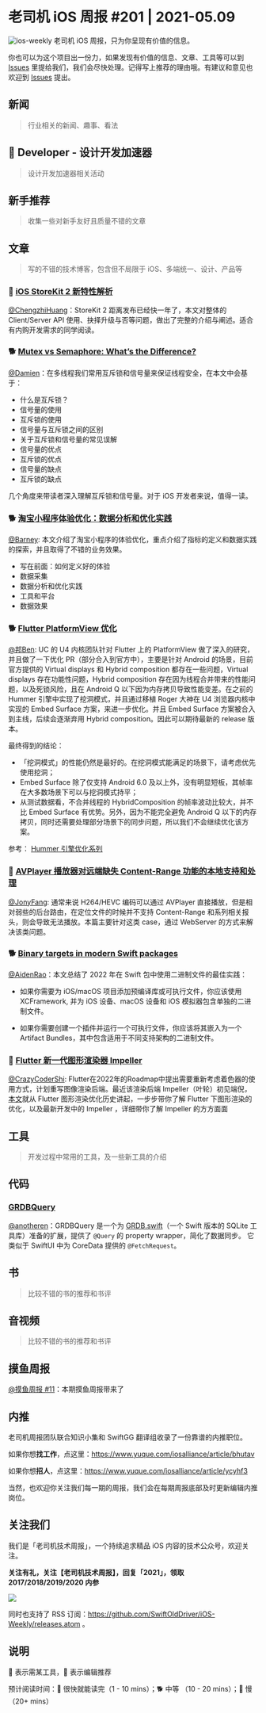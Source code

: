 # 老司机 iOS 周报 #201 | 2021-05.09

![ios-weekly](https://github.com/SwiftOldDriver/iOS-Weekly/blob/master/assets/ios-weekly.png?raw=true)
老司机 iOS 周报，只为你呈现有价值的信息。

你也可以为这个项目出一份力，如果发现有价值的信息、文章、工具等可以到 [Issues](https://github.com/SwiftOldDriver/iOS-Weekly/issues) 里提给我们，我们会尽快处理。记得写上推荐的理由哦。有建议和意见也欢迎到 [Issues](https://github.com/SwiftOldDriver/iOS-Weekly/issues) 提出。

## 新闻

> 行业相关的新闻、趣事、看法

##  Developer - 设计开发加速器

> 设计开发加速器相关活动

## 新手推荐

> 收集一些对新手友好且质量不错的文章

## 文章

> 写的不错的技术博客，包含但不局限于 iOS、多端统一、设计、产品等

### 🐢 [iOS StoreKit 2 新特性解析](https://mp.weixin.qq.com/s/RrkK5M3qYTs2cMi7sWTqrA)

[@ChengzhiHuang](https://github.com/ChengzhiHuang)：StoreKit 2 距离发布已经快一年了，本文对整体的 Client/Server API 使用、抉择升级与否等问题，做出了完整的介绍与阐述。适合有内购开发需求的同学阅读。


### 🐕  [Mutex vs Semaphore: What’s the Difference?](https://www.guru99.com/mutex-vs-semaphore.html)

[@Damien](https://github.com/ZengyiMa)：在多线程我们常用互斥锁和信号量来保证线程安全，在本文中会基于：

* 什么是互斥锁？
* 信号量的使用
* 互斥锁的使用
* 信号量与互斥锁之间的区别
* 关于互斥锁和信号量的常见误解
* 信号量的优点
* 互斥锁的优点
* 信号量的缺点
* 互斥锁的缺点

几个角度来带读者深入理解互斥锁和信号量。对于 iOS 开发者来说，值得一读。

### 🐕 [淘宝小程序体验优化：数据分析和优化实践](https://mp.weixin.qq.com/s/eIeOncrNd_h8-7E8fg4bKg)

[@Barney](https://github.com/BarneyZhaoooo): 本文介绍了淘宝小程序的体验优化，重点介绍了指标的定义和数据实践的探索，并且取得了不错的业务效果。

- 写在前面：如何定义好的体验
- 数据采集
- 数据分析和优化实践
- 工具和平台
- 数据效果

### 🐕 [Flutter PlatformView 优化](https://mp.weixin.qq.com/s/gJXk56yJ5oJREHCUbsdhXg)

[@邦Ben](https://github.com/linwenbang): UC 的 U4 内核团队针对 Flutter 上的 PlatformView 做了深入的研究，并且做了一下优化 PR（部分合入到官方中），主要是针对 Android 的场景，目前官方提供的 Virtual displays 和 Hybrid composition 都存在一些问题，Virtual displays 存在功能性问题，Hybrid composition 存在因为线程合并带来的性能问题，以及死锁风险，且在 Android Q 以下因为内存拷贝导致性能变差。在之前的 Hummer 引擎中实现了挖洞模式，并且通过移植 Roger 大神在 U4 浏览器内核中实现的 Embed Surface 方案，来进一步优化。并且 Embed Surface 方案被合入到主线，后续会逐渐弃用 Hybrid composition。因此可以期待最新的 release 版本。

最终得到的结论：

- 「挖洞模式」的性能仍然是最好的。在挖洞模式能满足的场景下，请考虑优先使用挖洞；
- Embed Surface 除了仅支持 Android 6.0 及以上外，没有明显短板，其帧率在大多数场景下可以与挖洞模式持平；
- 从测试数据看，不合并线程的 HybridComposition 的帧率波动比较大，并不比 Embed Surface 有优势。另外，因为不能完全避免 Android Q 以下的内存拷贝，同时还需要处理部分场景下的同步问题，所以我们不会继续优化该方案。

参考：
[Hummer 引擎优化系列](https://mp.weixin.qq.com/s?__biz=MzUzMjk2ODM1MA==&mid=2247484736&idx=1&sn=c080c85e8eab7152eccc599170613770&chksm=faaa63b1cdddeaa782aee05d96d733623cb4d52f26670b41ab2e9dbf63301aee4995c070fe00&scene=178&cur_album_id=2315269790401298433#rd)


### 🐎 [AVPlayer 播放器对远端缺失 Content-Range 功能的本地支持和处理](https://bbs.noahark.io/t/topic/312)

[@JonyFang](https://github.com/JonyFang): 通常来说 H264/HEVC 编码可以通过 AVPlayer 直接播放，但是相对弱些的后台路由，在定位文件的时候并不支持 Content-Range 和系列相关报头，则会导致无法播放。本篇主要针对这类 case，通过 WebServer 的方式来解决该类问题。

### 🐕 [Binary targets in modern Swift packages](https://www.polpiella.dev/binary-targets-in-modern-swift-packages)

[@AidenRao](https://weibo.com/AidenRao)：本文总结了 2022 年在 Swift 包中使用二进制文件的最佳实践：

- 如果你需要为 iOS/macOS 项目添加预编译库或可执行文件，你应该使用 XCFramework, 并为 iOS 设备、macOS 设备和 iOS 模拟器包含单独的二进制文件。
    
- 如果你需要创建一个插件并运行一个可执行文件，你应该将其嵌入为一个 Artifact Bundles，其中包含适用于不同支持架构的二进制文件。

### 🐢 [Flutter 新一代图形渲染器 Impeller](https://mp.weixin.qq.com/s/PLvlSt3tlX6AjufDm0XVMA)

[@CrazyCoderShi](https://github.com/CrazyCoderShi): Flutter在2022年的Roadmap中提出需要重新考虑着色器的使用方式，计划重写图像渲染后端。最近该渲染后端 Impeller（叶轮）初见端倪，[本文](https://mp.weixin.qq.com/s/PLvlSt3tlX6AjufDm0XVMA)就从 Flutter 图形渲染优化历史讲起，一步步带你了解 Flutter 下图形渲染的优化，以及最新开发中的 Impeller ，详细带你了解 Impeller 的方方面面

## 工具

> 开发过程中常用的工具，及一些新工具的介绍

## 代码

### [GRDBQuery](https://github.com/groue/GRDBQuery)

[@anotheren](https://github.com/anotheren)：GRDBQuery 是一个为 [GRDB.swift](https://github.com/groue/GRDB.swift)（一个 Swift 版本的 SQLite 工具库）准备的扩展，提供了 `@Query` 的 property wrapper，简化了数据同步。
它类似于 SwiftUI 中为 CoreData 提供的 `@FetchRequest`。

## 书

> 比较不错的书的推荐和书评

## 音视频

> 比较不错的书的推荐和书评

## 摸鱼周报

[@摸鱼周报 #11](https://mp.weixin.qq.com/s/hE9wYlLX8F1sKjIF5eIPVQ)：本期摸鱼周报带来了

## 内推

老司机周报团队联合知识小集和 SwiftGG 翻译组收录了一份靠谱的内推职位。

如果你想**找工作**，点这里：https://www.yuque.com/iosalliance/article/bhutav

如果你想**招人**，点这里：https://www.yuque.com/iosalliance/article/ycyhf3

当然，也欢迎你关注我们每一期的周报，我们会在每期周报底部及时更新编辑内推岗位。

## 关注我们

我们是「老司机技术周报」，一个持续追求精品 iOS 内容的技术公众号，欢迎关注。

**关注有礼，关注【老司机技术周报】，回复「2021」，领取 2017/2018/2019/2020 内参**

![](https://github.com/SwiftOldDriver/iOS-Weekly/blob/master/assets/qrcode_for_wechat.jpg?raw=true)

同时也支持了 RSS 订阅：https://github.com/SwiftOldDriver/iOS-Weekly/releases.atom 。

## 说明

🚧 表示需某工具，🌟 表示编辑推荐

预计阅读时间：🐎 很快就能读完（1 - 10 mins）；🐕 中等 （10 - 20 mins）；🐢 慢（20+ mins）
